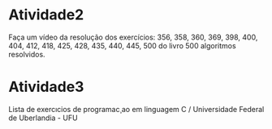 # Atividade2
 Faça um vídeo da resolução dos exercícios:  356, 358, 360, 369, 398, 400, 404, 412, 418, 425, 428, 435, 440, 445, 500 do livro 500 algoritmos resolvidos.

# Atividade3 
Lista de exercıcios de programac¸ao em linguagem C / Universidade Federal de Uberlandia - UFU